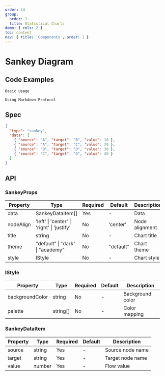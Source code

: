 ```yaml
---
order: 14
group:
  order: 1
  title: Statistical Charts
demo: { cols: 2 }
toc: content
nav: { title: 'Components', order: 1 }
---
```


# Sankey Diagram

## Code Examples

<code src="./demos/common">Basic Usage</code>

<code src="./demos/markdown">Using Markdown Protocol</code>

## Spec

```json
{
  "type": "sankey",
  "data": [
    { "source": "A", "target": "B", "value": 10 },
    { "source": "A", "target": "C", "value": 20 },
    { "source": "B", "target": "D", "value": 30 },
    { "source": "C", "target": "D", "value": 40 }
  ]
}
```

## API

### SankeyProps

| Property  | Type                                                   | Required | Default   | Description    |
| --------- | ------------------------------------------------------ | -------- | --------- | -------------- |
| data      | SankeyDataItem[]                                       | Yes      | -         | Data           |
| nodeAlign | 'left' &#124; 'center' &#124; 'right' &#124; 'justify' | No       | 'center'  | Node alignment |
| title     | string                                                 | No       | -         | Chart title    |
| theme     | "default" &#124; "dark" &#124; "academy"               | No       | "default" | Chart theme    |
| style     | IStyle                                                 | No       | -         | Chart style    |

### IStyle

| Property        | Type     | Required | Default | Description      |
| --------------- | -------- | -------- | ------- | ---------------- |
| backgroundColor | string   | No       | -       | Background color |
| palette         | string[] | No       | -       | Color mapping    |

### SankeyDataItem

| Property | Type   | Required | Default | Description      |
| -------- | ------ | -------- | ------- | ---------------- |
| source   | string | Yes      | -       | Source node name |
| target   | string | Yes      | -       | Target node name |
| value    | number | Yes      | -       | Flow value       |
